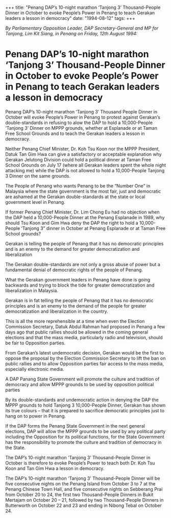 +++ 
title: "Penang DAP’s 10-night marathon ‘Tanjong 3’ Thousand-People Dinner in October to evoke People’s Power in Penang to teach Gerakan leaders a lesson in democracy"
date: "1994-08-12"
tags:
+++

_By Parliamentary Opposition Leader, DAP Secretary-General and MP for Tanjong, Lim Kit Siang, in Penang on Friday, 12th August 1994:_

# Penang DAP’s 10-night marathon ‘Tanjong 3’ Thousand-People Dinner in October to evoke People’s Power in Penang to teach Gerakan leaders a lesson in democracy

Penang DAP’s 10-night marathon ‘Tanjong 3’ Thousand People Dinner in October will evoke People’s Power in Penang to protest against Gerakan’s double-standards in refusing to alow the DAP to hold a 10,000-People ‘Tanjong 3’ Dinner on MPPP grounds, whether at Esplanade or at Taman Free School Grounds and to teach the Gerakan leaders a lesson in democracy.</u>

Neither Penang Chief Minister, Dr. Koh Tsu Koon nor the MPPP President, Datuk Tan Gim Hwa can give a satisfactory or acceptable explanation why Gerakan Jelutong Division could hold a political dinner at Taman Free School Grounds on July 17 (where all Gerakan leaders spent the whole night attacking me) while the DAP is not allowed to hold a 10,000-People Tanjong 3 Dinner on the same grounds.

The People of Penang who wants Penang to be the “Number One” in Malaysia where the state government is the most fair, just and democratic are ashamed at the Gerakan double-standards at the state or local government level in Penang.

If former Penang Chief Minister, Dr. Lim Chong Eu had no objection when the DAP held a 10,000-People Dinner at the Penang Esplanade in 1989, why should Tsu Koon and Gim Hwa deny the DAP the right to hold a 10,000-People ‘Tanjong 3” dinner in October at Penang Esplanade or at Taman Free School grounds?

Gerakan is telling the people of Penang that it has no democratic principles and is an enemy to the demand for greater democratization and liberalization

The Gerakan double-standards are not only a gross abuse of power but a fundamental denial of democratic rights of the people of Penang.

What the Gerakan government leaders in Penang have done is going backwards and trying to block the tide for greater democratization and liberalization in Malaysia.

Gerakan is in fat telling the people of Penang that it has no democratic principles and is an enemy to the demand of the people for greater democratization and liberalization in the country.

This is all the more reprehensible at a time when even the Election Commission Secretary, Datuk Abdul Rahman had proposed in Penang a few days ago that public rallies should be allowed in the coming general elections and that the mass media, particularly radio and television, should be fair to Opposition parties.

From Gerakan’s latest undemocratic decision, Gerakan would be the first to oppose the proposal by the Election Commission Secretary to lift the ban on public rallies and to allow Opposition parties fair access to the mass media, especially electronic media.

A DAP Panang State Government will promote the culture and tradition of democracy and allow MPPP grounds to be used by opposition political parties

By its double-standards and undemocratic action in denying the DAP the MPPP grounds to hold Tanjong 3 10,000-People Dinner, Gerakan has shown its true colours – that it is prepared to sacrifice democratic principles just to hang on to power in Penang.

If the DAP forms the Penang State Government in the next general elections, DAP will allow the MPPP grounds to be used by any political party including the Opposition for its political functions, for the State Government has the responsibility to promote the culture and tradition of democracy in the State.

The DAP’s 10-night marathon ‘Tanjong 3’ Thousand-People Dinner in October is therefore to evoke People’s Power to teach both Dr. Koh Tsu Koon and Tan Gim Hwa a lesson in democracy.

The DAP’s 10-night marathon ‘Tanjong 3’ Thousand-People Dinner will be five consecutive nights on the Penang Island from October 3 to 7 at the Penang Chinese Town Hall, and five consecutive nights on Sebberang Prai from October 20 to 24, the first two Thousand-People Dinners in Bukit Mertajam on October 20 – 21, followed by two Thousand-People Dinners in Butterworth on October 22 and 23 and ending in Nibong Tebal on October 24.
 
